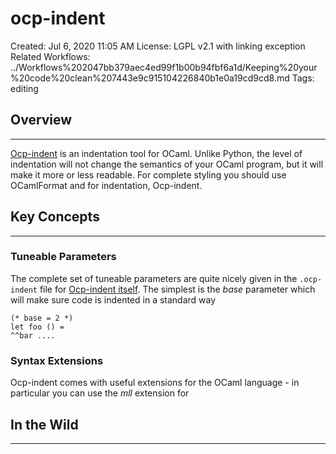 # ocp-indent

Created: Jul 6, 2020 11:05 AM
License: LGPL v2.1 with linking exception
Related Workflows: ../Workflows%202047bb379aec4ed99f1b00b94fbf6a1d/Keeping%20your%20code%20clean%207443e9c915104226840b1e0a19cd9cd8.md
Tags: editing

## Overview

---

[Ocp-indent](https://github.com/OCamlPro/ocp-indent) is an indentation tool for OCaml. Unlike Python, the level of indentation will not change the semantics of your OCaml program, but it will make it more or less readable.  For complete styling you should use OCamlFormat and for indentation, Ocp-indent. 

## Key Concepts

---

### Tuneable Parameters

The complete set of tuneable parameters are quite nicely given in the `.ocp-indent` file for [Ocp-indent itself](https://github.com/OCamlPro/ocp-indent/blob/master/.ocp-indent). The simplest is the *base* parameter which will make sure code is indented in a standard way

```
(* base = 2 *)
let foo () = 
^^bar ....
```

### Syntax Extensions

Ocp-indent comes with useful extensions for the OCaml language - in particular you can use the *mll* extension for 

## In the Wild

---